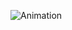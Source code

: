 ![Animation](https://user-images.githubusercontent.com/106524380/181923849-5fca6427-ebdb-447d-a41b-f774e17fa63e.gif)
